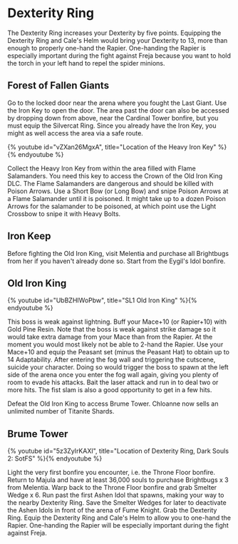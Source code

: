 # Dexterity Ring

The Dexterity Ring increases your Dexterity by five points. Equipping the
Dexterity Ring and Cale's Helm would bring your Dexterity to 13, more than
enough to properly one-hand the Rapier. One-handing the Rapier is especially
important during the fight against Freja because you want to hold the torch in
your left hand to repel the spider minions.

## Forest of Fallen Giants

Go to the locked door near the arena where you fought the Last Giant. Use the
Iron Key to open the door. The area past the door can also be accessed by
dropping down from above, near the Cardinal Tower bonfire, but you must equip
the Silvercat Ring. Since you already have the Iron Key, you might as well
access the area via a safe route.

{% youtube id="vZXan26MgxA", title="Location of the Heavy Iron Key" %}{% endyoutube %}

Collect the Heavy Iron Key from within the area filled with Flame Salamanders.
You need this key to access the Crown of the Old Iron King DLC. The Flame
Salamanders are dangerous and should be killed with Poison Arrows. Use a Short
Bow (or Long Bow) and snipe Poison Arrows at a Flame Salamander until it is
poisoned. It might take up to a dozen Poison Arrows for the salamander to be
poisoned, at which point use the Light Crossbow to snipe it with Heavy Bolts.

## Iron Keep

Before fighting the Old Iron King, visit Melentia and purchase all Brightbugs
from her if you haven't already done so. Start from the Eygil's Idol bonfire.

## Old Iron King

{% youtube id="UbBZHIWoPbw", title="SL1 Old Iron King" %}{% endyoutube %}

This boss is weak against lightning. Buff your Mace+10 (or Rapier+10) with Gold
Pine Resin. Note that the boss is weak against strike damage so it would take
extra damage from your Mace than from the Rapier. At the moment you would most
likely not be able to 2-hand the Rapier. Use your Mace+10 and equip the Peasant
set (minus the Peasant Hat) to obtain up to 14 Adaptability. After entering the
fog wall and triggering the cutscene, suicide your character. Doing so would
trigger the boss to spawn at the left side of the arena once you enter the fog
wall again, giving you plenty of room to evade his attacks. Bait the laser
attack and run in to deal two or more hits. The fist slam is also a good
opportunity to get in a few hits.

Defeat the Old Iron King to access Brume Tower. Chloanne now sells an unlimited
number of Titanite Shards.

## Brume Tower

{% youtube id="5z3ZyIrKAXI", title="Location of Dexterity Ring, Dark Souls 2: SotFS" %}{% endyoutube %}

Light the very first bonfire you encounter, i.e. the Throne Floor bonfire.
Return to Majula and have at least 36,000 souls to purchase Brightbugs x 3 from
Melentia. Warp back to the Throne Floor bonfire and grab Smelter Wedge x 6. Run
past the first Ashen Idol that spawns, making your way to the nearby Dexterity
Ring. Save the Smelter Wedges for later to deactivate the Ashen Idols in front
of the arena of Fume Knight. Grab the Dexterity Ring. Equip the Dexterity Ring
and Cale's Helm to allow you to one-hand the Rapier. One-handing the Rapier will
be especially important during the fight against Freja.
